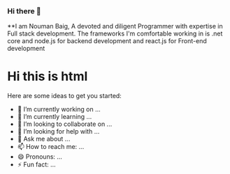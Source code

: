 ### Hi there 👋


**I am Nouman Baig, A devoted and diligent Programmer with expertise in Full stack development. The frameworks I'm comfortable working in is .net core and node.js for backend development and react.js for Front-end development
<h1>Hi this is html</h1>
Here are some ideas to get you started:

- 🔭 I’m currently working on ...
- 🌱 I’m currently learning ...
- 👯 I’m looking to collaborate on ...
- 🤔 I’m looking for help with ...
- 💬 Ask me about ...
- 📫 How to reach me: ...
- 😄 Pronouns: ...
- ⚡ Fun fact: ...
